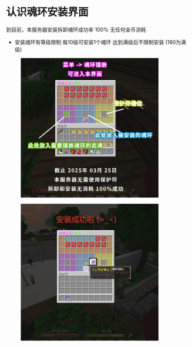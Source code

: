 # 认识魂环安装界面

到目前，本服务器安装拆卸魂环成功率 100% 无任何金币消耗

* 安装魂环有等级限制 每10级可安装1个魂环 达到满级后不限制安装 (180为满级)

<figure><img src="../../.gitbook/assets/魂环镶嵌介绍.png" alt="" width="375"><figcaption></figcaption></figure>

<figure><img src="../../.gitbook/assets/image (7).png" alt="" width="375"><figcaption></figcaption></figure>
